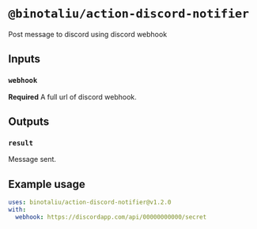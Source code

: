 # `@binotaliu/action-discord-notifier`

Post message to discord using discord webhook

## Inputs

### `webhook`

**Required** A full url of discord webhook.

## Outputs

### `result`

Message sent.

## Example usage

```yaml
uses: binotaliu/action-discord-notifier@v1.2.0
with:
  webhook: https://discordapp.com/api/00000000000/secret
```


